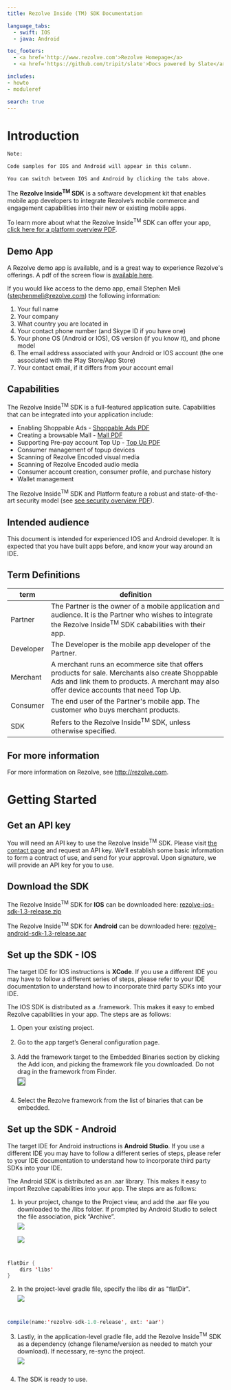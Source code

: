 ```yaml
---
title: Rezolve Inside (TM) SDK Documentation

language_tabs:
  - swift: IOS
  - java: Android

toc_footers:
  - <a href='http://www.rezolve.com'>Rezolve Homepage</a>
  - <a href='https://github.com/tripit/slate'>Docs powered by Slate</a>

includes:
- howto
- moduleref

search: true
---
```


# Introduction

```html
Note:

Code samples for IOS and Android will appear in this column.

You can switch between IOS and Android by clicking the tabs above.
```

The **Rezolve Inside<sup>TM</sup> SDK** is a software development kit that enables mobile app developers to integrate Rezolve’s mobile commerce and engagement capabilities into their new or existing mobile apps.

To learn more about what the Rezolve Inside<sup>TM</sup> SDK can offer your app, <a href="images/RezolveOverview-Platform.pdf">click here for a platform overview PDF</a>.

## Demo App

A Rezolve demo app is available, and is a great way to experience Rezolve's offerings. A pdf of the screen flow is <a href="images/DemoAppFlowScreens.pdf">available here</a>.

If you would like access to the demo app, email Stephen Meli (stephenmeli@rezolve.com) the following information:

1. Your full name
2. Your company
3. What country you are located in
4. Your contact phone number (and Skype ID if you have one)
5. Your phone OS (Android or IOS), OS version (if you know it), and phone model
6. The email address associated with your Android or IOS account (the one associated with the Play Store/App Store)
7. Your contact email, if it differs from your account email



## Capabilities

The Rezolve Inside<sup>TM</sup> SDK is a full-featured application suite. Capabilities that can be integrated into your application include:

* Enabling Shoppable Ads - <a href="images/RezolveOverview-ShoppableAds.pdf">Shoppable Ads PDF</a>
* Creating a browsable Mall - <a href="images/RezolveOverview-Mall.pdf">Mall PDF</a>
* Supporting Pre-pay account Top Up - <a href="images/RezolveOverview-TopUp.pdf">Top Up PDF</a>
* Consumer management of topup devices
* Scanning of Rezolve Encoded visual media
* Scanning of Rezolve Encoded audio media
* Consumer account creation, consumer profile, and purchase history
* Wallet management

The Rezolve Inside<sup>TM</sup> SDK and Platform feature a robust and state-of-the-art security model (see <a href="images/RezolveOverview-Security.pdf">see security overview PDF</a>).


## Intended audience

This document is intended for experienced IOS and Android developer. It is expected that you have built apps before, and know your way around an IDE.

## Term Definitions

|term|definition|
|---|---|
|Partner|The Partner is the owner of a mobile application and audience. It is the Partner who wishes to integrate the Rezolve Inside<sup>TM</sup> SDK cababilities with their app. |
|Developer|The Developer is the mobile app developer of the Partner.|
|Merchant|A merchant runs an ecommerce site that offers products for sale. Merchants also create Shoppable Ads and link them to products. A merchant may also offer device accounts that need Top Up. |
|Consumer|The end user of the Partner's mobile app. The customer who buys merchant products.|
|SDK|Refers to the Rezolve Inside<sup>TM</sup> SDK, unless otherwise specified.|




## For more information

For more information on Rezolve, see http://rezolve.com.


# Getting Started

## Get an API key

You will need an API key to use the Rezolve Inside<sup>TM</sup> SDK.  Please visit <a href="https://www.rezolve.com/#sectionForm">the contact page</a> and request an API key. We’ll establish some basic information to form a contract of use, and send for your approval. Upon signature, we will provide an API key for you to use.

## Download the SDK

The Rezolve Inside<sup>TM</sup> SDK for **IOS** can be downloaded here: <a href="https://www.rezolve.com/sdk-releases/rezolve-ios-sdk-1.3-release.zip">rezolve-ios-sdk-1.3-release.zip</a>

The Rezolve Inside<sup>TM</sup> SDK for **Android** can be downloaded here: <a href="https://www.rezolve.com/sdk-releases/rezolve-android-sdk-1.3-release.aar">rezolve-android-sdk-1.3-release.aar</a>

## Set up the SDK - IOS

The target IDE for IOS instructions is **XCode**. If you use a different IDE you may have to follow a different series of steps, please refer to your IDE documentation to understand how to incorporate third party SDKs into your IDE.

The IOS SDK is distributed as a .framework. This makes it easy to embed Rezolve capabilities in your app. The steps are as follows:

1. Open your existing project.<br/><br/>
2. Go to the app target’s General configuration page.<br/><br/>
3. Add the framework target to the Embedded Binaries section by clicking the Add icon, and picking the framework file you downloaded. Do not drag in the framework from Finder. <br/><img src="images/add-framework.png" style="margin:6px 0; border:1px solid #333;"><br/><br/>
4. Select the Rezolve framework from the list of binaries that can be embedded.


## Set up the SDK - Android

The target IDE for Android instructions is **Android Studio**. If you use a different IDE you may have to follow a different series of steps, please refer to your IDE documentation to understand how to incorporate third party SDKs into your IDE.

The Android SDK is distributed as an .aar library. This makes it easy to import Rezolve capabilities into your app. The steps are as follows:

<ol>
<li> In your project, change to the Project view, and add the .aar file you downloaded to the /libs folder. If prompted by Android Studio to select the file association, pick “Archive”. <br/><img src="images/import-1-addtolib.png" style="margin:6px 0;"><br/><img src="images/import-2-lib.png" style="margin:6px 0;"><br/><br/></li></ol>

```java
flatDir {
    dirs 'libs'
}
```

<ol start="2"><li>In the project-level gradle file, specify the libs dir as "flatDir". <br/><img src="images/import-3-addtogradle.png" style="margin:6px 0;"><br/><br/></li></ol>

```java
compile(name:'rezolve-sdk-1.0-release', ext: 'aar')
```

<ol start="3"><li>Lastly, in the application-level gradle file, add the Rezolve Inside<sup>TM</sup> SDK as a dependency (change filename/version as needed to match your download). If necessary, re-sync the project.<br/><img src="images/import-4-addtodepen.png" style="margin:6px 0;"><br/><br/></li><li>The SDK is ready to use.</li></ol>


